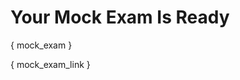 <script>
MathJax = {
  loader: {load: ['input/asciimath', 'output/chtml', 'ui/menu']},
  asciimath: {
    delimiters: [['\`','\`']],
    skipTags: ['script', 'noscript', 'style', 'textarea', 'pre'] // don't process these tags
  }

};
registerCallback('mock_exam', function() {
    MathJax.typeset();
});
</script>
<script type="text/javascript" id="MathJax-script" async
  src="https://cdn.jsdelivr.net/npm/mathjax@3/es5/startup.js">
</script>


# Your Mock Exam Is Ready

{ mock_exam }

{ mock_exam_link }